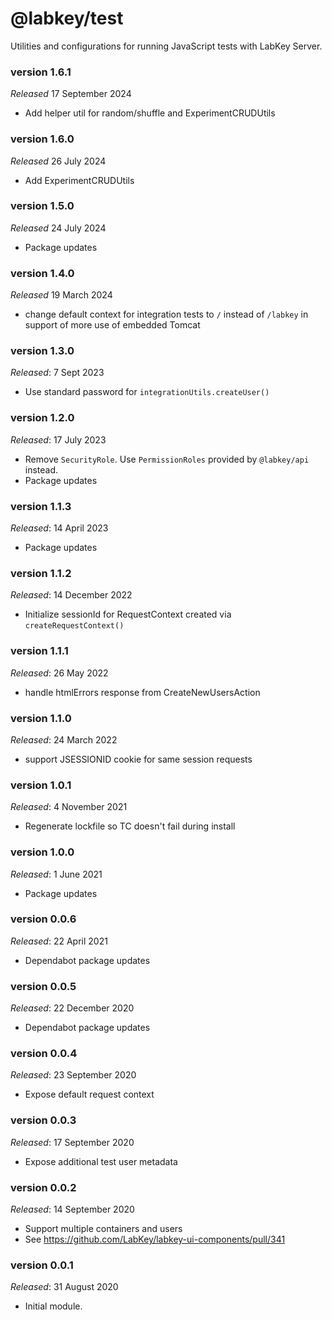 # @labkey/test
Utilities and configurations for running JavaScript tests with LabKey Server.

### version 1.6.1
*Released* 17 September 2024
* Add helper util for random/shuffle and ExperimentCRUDUtils

### version 1.6.0
*Released* 26 July 2024
* Add ExperimentCRUDUtils

### version 1.5.0
*Released* 24 July 2024
* Package updates

### version 1.4.0
*Released* 19 March 2024
* change default context for integration tests to `/` instead of `/labkey` in support of more use of embedded Tomcat

### version 1.3.0
*Released*: 7 Sept 2023
* Use standard password for `integrationUtils.createUser()`

### version 1.2.0
*Released*: 17 July 2023
* Remove `SecurityRole`. Use `PermissionRoles` provided by `@labkey/api` instead.
* Package updates

### version 1.1.3
*Released*: 14 April 2023
* Package updates

### version 1.1.2
*Released*: 14 December 2022
* Initialize sessionId for RequestContext created via `createRequestContext()`

### version 1.1.1
*Released*: 26 May 2022
* handle htmlErrors response from CreateNewUsersAction

### version 1.1.0
*Released*: 24 March 2022
* support JSESSIONID cookie for same session requests

### version 1.0.1
*Released*: 4 November 2021
* Regenerate lockfile so TC doesn't fail during install

### version 1.0.0
*Released*: 1 June 2021
* Package updates

### version 0.0.6
*Released*: 22 April 2021
* Dependabot package updates

### version 0.0.5
*Released*: 22 December 2020
* Dependabot package updates

### version 0.0.4
*Released*: 23 September 2020
* Expose default request context

### version 0.0.3
*Released*: 17 September 2020
* Expose additional test user metadata

### version 0.0.2
*Released*: 14 September 2020
* Support multiple containers and users
* See https://github.com/LabKey/labkey-ui-components/pull/341

### version 0.0.1
*Released*: 31 August 2020
* Initial module.
